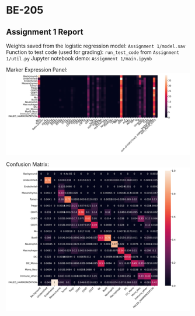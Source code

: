 # BE-205

## Assignment 1 Report

Weights saved from the logistic regression model: `Assignment 1/model.sav`
Function to test code (used for grading):  `run_test_code` from `Assignment 1/util.py`
Jupyter notebook demo: `Assignment 1/main.ipynb`

Marker Expression Panel:
<img src="Assignment 1/marker_expression.jpg">

Confusion Matrix:
<img src="Assignment 1/confusion_matrix.jpg">
